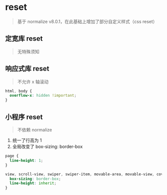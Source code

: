 # reset
> 基于 normalize v8.0.1，在此基础上增加了部分自定义样式（css reset）

## 定宽库 reset
> 无特殊须知

## 响应式库 reset
> 不允许 x 轴滚动

```scss
html, body {
  overflow-x: hidden !important;
}
```

## 小程序 reset
> 不依赖 normalize
1. 统一了行高为 1
2. 全局改变了 box-sizing: border-box

```scss
page {
  line-height: 1;
}

view, scroll-view, swiper, swiper-item, movable-area, movable-view, cover-view, cover-image, icon, text, rich-text, progress, button, checkbox-group, checkbox, form, input, label, picker, picker-view, radio-group, radio, slider, switch, textarea, navigator, functional-page-navigator, image, video, camera, live-player, live-pusher, map, canvas, open-data, web-view, ad {
  box-sizing: border-box;
  line-height: inherit;
}
```